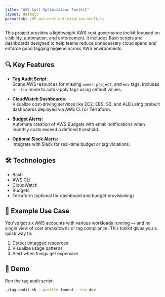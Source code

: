 ```yaml
---
title: "AWS Cost Optimization Toolkit"
layout: default
permalink: /05-aws-cost-optimization-toolkit/
---
```


This project provides a lightweight AWS cost governance toolkit focused on visibility, automation, and enforcement. It includes Bash scripts and dashboards designed to help teams reduce unnecessary cloud spend and enforce good tagging hygiene across AWS environments.

## 🔍 Key Features

- **Tag Audit Script:**  
  Scans AWS resources for missing `owner`, `project`, and `env` tags. Includes a `--fix` mode to auto-apply tags using default values.

- **CloudWatch Dashboards:**  
  Visualize cost-driving services like EC2, EBS, S3, and ALB using prebuilt dashboards deployed via AWS CLI or Terraform.

- **Budget Alerts:**  
  Automate creation of AWS Budgets with email notifications when monthly costs exceed a defined threshold.

- **Optional Slack Alerts:**  
  Integrate with Slack for real-time budget or tag violations.

## 🛠️ Technologies

- Bash  
- AWS CLI  
- CloudWatch  
- Budgets  
- Terraform (optional for dashboard and budget provisioning)

## 🧩 Example Use Case

You’ve got six AWS accounts with various workloads running — and no single view of cost breakdowns or tag compliance. This toolkit gives you a quick way to:

1. Detect untagged resources
2. Visualize usage patterns
3. Alert when things get expensive

## 🚀 Demo

Run the tag audit script:
```bash
./tag-audit.sh --profile fanout --env dev